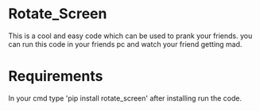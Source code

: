 # Rotate_Screen
This is a cool and easy code which can be used to prank your friends. you can run this code in your friends pc and watch your friend getting mad.
# Requirements
In your cmd type 'pip install rotate_screen' after installing run the code. 
